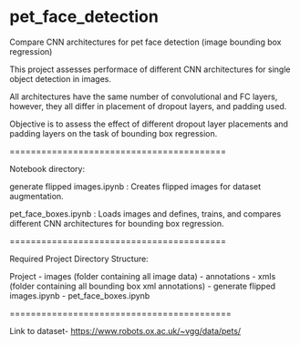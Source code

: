 # pet_face_detection
Compare CNN architectures for pet face detection (image bounding box regression)

This project assesses performace of different CNN architectures for single object detection in images.

All architectures have the same number of convolutional and FC layers, however, they all differ in placement of dropout layers, and padding used.

Objective is to assess the effect of different dropout layer placements and padding layers on the task of bounding box regression.

=========================================

Notebook directory:

generate flipped images.ipynb : Creates flipped images for dataset augmentation.

pet_face_boxes.ipynb : Loads images and defines, trains, and compares different CNN architectures for bounding box regression.

=========================================

Required Project Directory Structure:

Project
	- images (folder containing all image data)
	- annotations
		- xmls (folder containing all bounding box xml annotations)
	- generate flipped images.ipynb
	- pet_face_boxes.ipynb

==========================================

Link to dataset- https://www.robots.ox.ac.uk/~vgg/data/pets/



